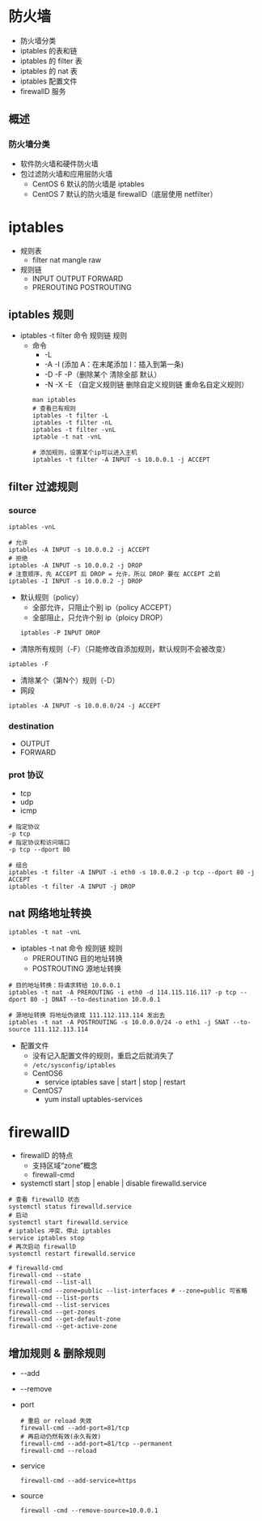 # 防火墙
* 防火墙分类
* iptables 的表和链
* iptables 的 filter 表
* iptables 的 nat 表
* iptables 配置文件
* firewallD 服务

## 概述
### 防火墙分类
* 软件防火墙和硬件防火墙
* 包过滤防火墙和应用层防火墙
  * CentOS 6 默认的防火墙是 iptables
  * CentOS 7 默认的防火墙是 firewallD（底层使用 netfilter）

# iptables
* 规则表
  * filter nat mangle raw
* 规则链
  * INPUT OUTPUT FORWARD
  * PREROUTING POSTROUTING

## iptables 规则
* iptables -t filter 命令 规则链 规则
  * 命令
    * -L
    * -A -I (添加 A：在末尾添加 I：插入到第一条)
    * -D -F -P（删除某个 清除全部 默认）
    * -N -X -E （自定义规则链 删除自定义规则链 重命名自定义规则）
    ```
    man iptables
    # 查看已有规则
    iptables -t filter -L
    iptables -t filter -nL
    iptables -t filter -vnL
    iptable -t nat -vnL

    # 添加规则，设置某个ip可以进入主机
    iptables -t filter -A INPUT -s 10.0.0.1 -j ACCEPT
    ```

## filter 过滤规则
### source
```
iptables -vnL

# 允许
iptables -A INPUT -s 10.0.0.2 -j ACCEPT
# 拒绝
iptables -A INPUT -s 10.0.0.2 -j DROP
# 注意顺序，先 ACCEPT 后 DROP = 允许，所以 DROP 要在 ACCEPT 之前
iptables -I INPUT -s 10.0.0.2 -j DROP
```
* 默认规则（policy）
  * 全部允许，只阻止个别 ip（policy ACCEPT）
  * 全部阻止，只允许个别 ip（ploicy DROP）
  ```
  iptables -P INPUT DROP
  ```
* 清除所有规则（-F）（只能修改自添加规则，默认规则不会被改变）
```
iptables -F
```
* 清除某个（第N个）规则（-D）
* 网段
```
iptables -A INPUT -s 10.0.0.0/24 -j ACCEPT
```
### destination
* OUTPUT
* FORWARD

### prot 协议
* tcp 
* udp
* icmp
```
# 指定协议
-p tcp
# 指定协议和访问端口
-p tcp --dport 80

# 组合
iptables -t filter -A INPUT -i eth0 -s 10.0.0.2 -p tcp --dport 80 -j ACCEPT
iptables -t filter -A INPUT -j DROP
``` 

## nat 网络地址转换
```
iptables -t nat -vnL
```
* iptables -t nat 命令 规则链 规则
  * PREROUTING 目的地址转换
  * POSTROUTING 源地址转换
```
# 目的地址转换：将请求转给 10.0.0.1
iptables -t nat -A PREROUTING -i eth0 -d 114.115.116.117 -p tcp --dport 80 -j DNAT --to-destination 10.0.0.1

# 源地址转换 将地址伪装成 111.112.113.114 发出去
iptables -t nat -A POSTROUTING -s 10.0.0.0/24 -o eth1 -j SNAT --to-source 111.112.113.114
```
* 配置文件
  * 没有记入配置文件的规则，重启之后就消失了
  * ``` /etc/sysconfig/iptables ```
  * CentOS6
    * service iptables save | start | stop | restart
  * CentOS7
    * yum install uptables-services

# firewallD
* firewallD 的特点
  * 支持区域“zone”概念
  * firewall-cmd
* systemctl start | stop | enable | disable firewalld.service
```
# 查看 firewallD 状态
systemctl status firewalld.service
# 启动
systemctl start firewalld.service
# iptables 冲突，停止 iptables
service iptables stop
# 再次启动 firewallD
systemctl restart firewalld.service

# firewalld-cmd
firewall-cmd --state
firewall-cmd --list-all
firewall-cmd --zone=public --list-interfaces # --zone=public 可省略
firewall-cmd --list-ports
firewall-cmd --list-services
firewall-cmd --get-zones
firewall-cmd --get-default-zone
firewall-cmd --get-active-zone
```
## 增加规则 & 删除规则
* --add
* --remove
  
* port
  ```
  # 重启 or reload 失效
  firewall-cmd --add-port=81/tcp
  # 再启动仍然有效(永久有效)
  firewall-cmd --add-port=81/tcp --permanent
  firewall-cmd --reload
  ```
* service
  ```
  firewall-cmd --add-service=https
  ```
* source
  ```
  firewall -cmd --remove-source=10.0.0.1
  ```
